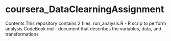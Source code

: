 # coursera_DataClearningAssignment

Contents
This repository contains 2 files.
run_analysis.R - R scrip to perform analysis
CodeBook.md - document that describes the variables, data, and transformations
